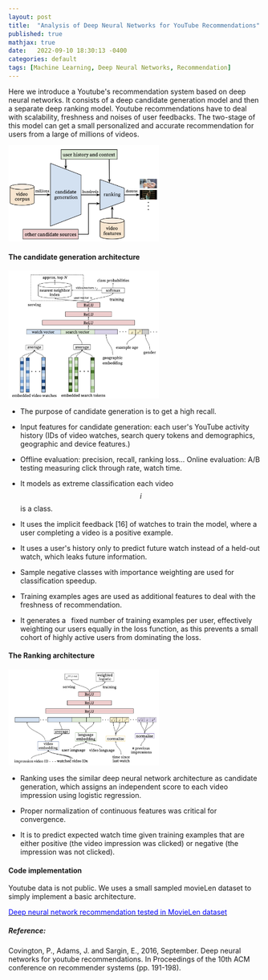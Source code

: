 ```yaml
---
layout: post
title:  "Analysis of Deep Neural Networks for YouTube Recommendations"
published: true
mathjax: true
date:   2022-09-10 18:30:13 -0400
categories: default
tags: [Machine Learning, Deep Neural Networks, Recommendation]
---
```


Here we introduce a Youtube's recommendation system based on deep neural networks. It consists of a deep candidate generation model and then a separate deep ranking model. Youtube recommendations have to deal with scalability, freshness and noises of user feedbacks.
The two-stage of this model can get a small personalized and accurate recommendation for users from a large of millions of videos.
 
<img src="/assets/images/2022_09_10/recommendation_youtube/recommendation_system_architecture.png" width="300">
 
#### The candidate generation architecture
<img src="/assets/images/2022_09_10/recommendation_youtube/deep_candidate_generation.png" width="300">
 
 
* The purpose of candidate generation is to get a high recall.
 
* Input features for candidate generation:
each user's YouTube activity history (IDs of video watches, search query tokens and demographics, geographic and device features.)
 
* Offline evaluation: precision, recall, ranking loss... Online evaluation: A/B testing measuring click through rate, watch time.
 
* It models as extreme classification each video $$i$$ is a class.
 
* It uses the implicit feedback [16] of watches to train the model, where a
user completing a video is a positive example.
 
* It uses a user's history only to predict future watch instead of a held-out watch, which leaks future information.
 
* Sample negative classes with importance weighting are used for classification speedup.
 
* Training examples ages are used as additional features to deal with the freshness of recommendation.
 
* It generates a  fixed number of training examples per user, effectively weighting
our users equally in the loss function, as this prevents a small cohort of highly active users from dominating the loss.
 
 
#### The Ranking architecture
<img src="/assets/images/2022_09_10//recommendation_youtube/Deep_ranking_network_architecture.png" width="300">
 
* Ranking uses the similar deep neural network architecture as candidate generation, which assigns an independent score to each video impression using logistic regression.
 
* Proper normalization of continuous features was critical for convergence.
 
* It is to predict expected watch time given training examples that are either positive (the video impression was
clicked) or negative (the impression was not clicked).
 
#### Code implementation
Youtube data is not public.
We uses a small sampled movieLen dataset to simply implement a basic architecture.
 
[<span style="color:blue;"> Deep neural network recommendation tested in MovieLen dataset </span>](https://github.com/windhaunting/Machine-Learning-Deep-Learning-Codes-Practice/blob/main/recommendation_systems/deep_neural_network_recommendation.ipynb)
 
 
##### Reference:
Covington, P., Adams, J. and Sargin, E., 2016, September. Deep neural networks for youtube recommendations. In Proceedings of the 10th ACM conference on recommender systems (pp. 191-198).
